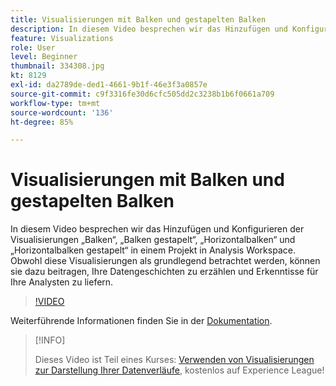 ```yaml
---
title: Visualisierungen mit Balken und gestapelten Balken
description: In diesem Video besprechen wir das Hinzufügen und Konfigurieren der Visualisierungen „Balken“, „Balken gestapelt“, „Horizontalbalken“ und „Horizontalbalken gestapelt“ in einem Projekt in Analysis Workspace. Obwohl diese Visualisierungen als grundlegend betrachtet werden, können sie dazu beitragen, Ihre Datengeschichten zu erzählen und Erkenntisse für Ihre Analysten zu liefern.
feature: Visualizations
role: User
level: Beginner
thumbnail: 334308.jpg
kt: 8129
exl-id: da2789de-ded1-4661-9b1f-46e3f3a0857e
source-git-commit: c9f3316fe30d6cfc505dd2c3238b1b6f0661a709
workflow-type: tm+mt
source-wordcount: '136'
ht-degree: 85%

---
```


# Visualisierungen mit Balken und gestapelten Balken

In diesem Video besprechen wir das Hinzufügen und Konfigurieren der Visualisierungen „Balken“, „Balken gestapelt“, „Horizontalbalken“ und „Horizontalbalken gestapelt“ in einem Projekt in Analysis Workspace. Obwohl diese Visualisierungen als grundlegend betrachtet werden, können sie dazu beitragen, Ihre Datengeschichten zu erzählen und Erkenntisse für Ihre Analysten zu liefern.

>[!VIDEO](https://video.tv.adobe.com/v/334308/?quality=12&learn=on)

Weiterführende Informationen finden Sie in der [Dokumentation](https://experienceleague.adobe.com/docs/analytics/analyze/analysis-workspace/visualizations/bar.html?lang=de).

>[!INFO]
>
> Dieses Video ist Teil eines Kurses: [Verwenden von Visualisierungen zur Darstellung Ihrer Datenverläufe](https://experienceleague.adobe.com/?recommended=Analytics-U-1-2021.1.visualizations&amp;lang=de), kostenlos auf Experience League!
